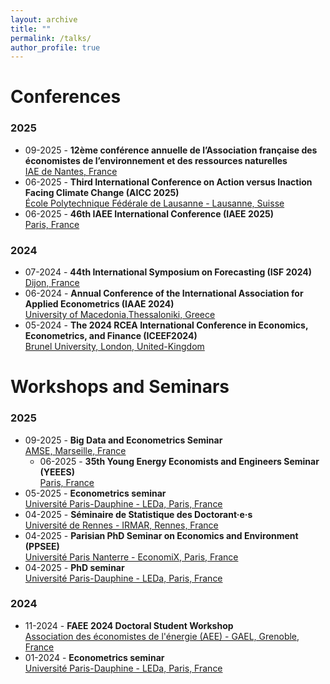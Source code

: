 ```yaml
---
layout: archive
title: ""
permalink: /talks/
author_profile: true
---
```


   
Conferences
======
### 2025
* 09-2025 -  **12ème conférence annuelle de l’Association française des économistes de l’environnement et des ressources naturelles**\
   [IAE de Nantes, France](https://faere.fr/conference-faere-2025/)
* 06-2025 -  **Third International Conference on Action versus Inaction Facing Climate Change (AICC 2025)**\
   [École Polytechnique Fédérale de Lausanne - Lausanne, Suisse](https://aicc3.sciencesconf.org/?lang=en)
 * 06-2025 -  **46th IAEE International Conference (IAEE 2025)**\
   [Paris, France](https://iaee2025paris.org/)


### 2024

  * 07-2024 -  **44th International Symposium on Forecasting (ISF 2024)**\
   [Dijon, France](https://isf.forecasters.org/)
 * 06-2024 -  **Annual Conference of the International Association for Applied Econometrics (IAAE 2024)**\
   [University of Macedonia,Thessaloniki, Greece](https://easyconferences.eu/iaae2024/)
 * 05-2024 -  **The 2024 RCEA International Conference in Economics, Econometrics, and Finance (ICEEF2024)**\
   [Brunel University, London, United-Kingdom](https://www.rcea.world/events/forthcoming-events/the-2024-rcea-international-conference)


    
Workshops and Seminars
======

### 2025
* 09-2025 -  **Big Data and Econometrics Seminar**\
   [AMSE, Marseille, France](https://www.amse-aixmarseille.fr/fr/evenements/marie-bruguet)
  * 06-2025 -  **35th Young Energy Economists and Engineers Seminar (YEEES)**\
   [Paris, France](https://blogs.tu-berlin.de/wip_yeees/event/yeees-35/)
* 05-2025 -  **Econometrics seminar**\
  [Université Paris-Dauphine - LEDa, Paris, France](https://leda.dauphine.fr/fr/seminaire-externe/seminaires-thematiques.html)
* 04-2025 -  **Séminaire de Statistique des Doctorant·e·s**\
   [Université de Rennes - IRMAR, Rennes, France](https://irmar.univ-rennes.fr/evenements/unveiling-frances-energy-conservation-policy-insights-2022-2023-energy-crisis)
* 04-2025 -  **Parisian PhD Seminar on Economics and Environment (PPSEE)**\
   [Université Paris Nanterre - EconomiX, Paris, France](https://economix.fr/fr/colloques-et-workshops/second-edition-of-the-parisian-phd-seminar-on-economics-and-environment-ppsee)
* 04-2025 -  **PhD seminar**\
   [Université Paris-Dauphine - LEDa, Paris, France](https://leda.dauphine.fr/fr/seminaire-externe/phd-presentation-workshop.html)
  
### 2024

* 11-2024 - **FAEE 2024 Doctoral Student Workshop**\
  [Association des économistes de l'énergie (AEE) - GAEL, Grenoble, France](https://www.faee.fr/fr/89/conf/351)
* 01-2024 -  **Econometrics seminar**\
  [Université Paris-Dauphine - LEDa, Paris, France](https://leda.dauphine.fr/fr/seminaire-externe/seminaires-thematiques.html)



